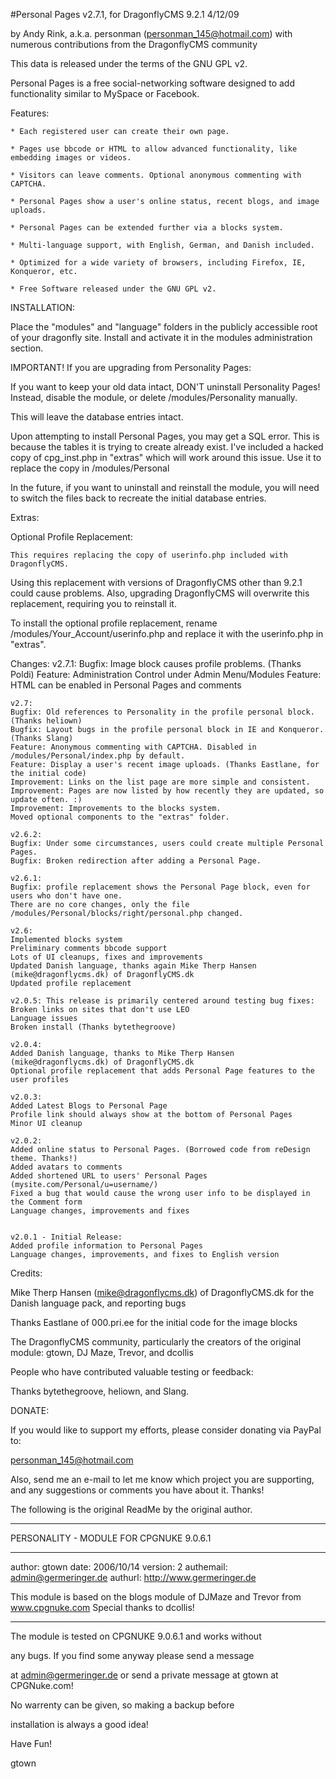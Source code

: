 #Personal Pages v2.7.1, for DragonflyCMS 9.2.1
4/12/09

by Andy Rink, a.k.a. personman (personman_145@hotmail.com)
with numerous contributions from the DragonflyCMS community

This data is released under the terms of the GNU GPL v2.


Personal Pages is a free social-networking software designed to add functionality similar to MySpace or Facebook.


Features:

	* Each registered user can create their own page.

	* Pages use bbcode or HTML to allow advanced functionality, like embedding images or videos.

	* Visitors can leave comments. Optional anonymous commenting with CAPTCHA.

	* Personal Pages show a user's online status, recent blogs, and image uploads.

	* Personal Pages can be extended further via a blocks system.

	* Multi-language support, with English, German, and Danish included.

	* Optimized for a wide variety of browsers, including Firefox, IE, Konqueror, etc.

	* Free Software released under the GNU GPL v2.


INSTALLATION:

  Place the "modules" and "language" folders in the publicly accessible root of your dragonfly site.
Install and activate it in the modules administration section.

IMPORTANT! If you are upgrading from Personality Pages:

If you want to keep your old data intact, DON'T uninstall Personality Pages!
Instead, disable the module, or delete /modules/Personality manually. 

This will leave the database entries intact.

Upon attempting to install Personal Pages, you may get a SQL error. This is because the tables 
it is trying to create already exist. I've included a hacked copy of cpg_inst.php in "extras" which
will work around this issue. Use it to replace the copy in /modules/Personal

In the future, if you want to uninstall and reinstall the module, you will need to switch
the files back to recreate the initial database entries.


Extras:

Optional Profile Replacement:

    This requires replacing the copy of userinfo.php included with DragonflyCMS.
Using this replacement with versions of DragonflyCMS other than 9.2.1 could cause problems.
Also, upgrading DragonflyCMS will overwrite this replacement, requiring you to reinstall it.

To install the optional profile replacement, rename /modules/Your_Account/userinfo.php
and replace it with the userinfo.php in "extras".


Changes:
    v2.7.1:
	Bugfix: Image block causes profile problems. (Thanks Poldi)
	Feature: Administration Control under Admin Menu/Modules
	Feature: HTML can be enabled in Personal Pages and comments

    v2.7:
	Bugfix: Old references to Personality in the profile personal block. (Thanks heliown)
	Bugfix: Layout bugs in the profile personal block in IE and Konqueror. (Thanks Slang)
	Feature: Anonymous commenting with CAPTCHA. Disabled in /modules/Personal/index.php by default.
	Feature: Display a user's recent image uploads. (Thanks Eastlane, for the initial code)
	Improvement: Links on the list page are more simple and consistent.
	Improvement: Pages are now listed by how recently they are updated, so update often. :)
	Improvement: Improvements to the blocks system.
	Moved optional components to the "extras" folder.

    v2.6.2:
	Bugfix: Under some circumstances, users could create multiple Personal Pages.
	Bugfix: Broken redirection after adding a Personal Page.

    v2.6.1:
	Bugfix: profile replacement shows the Personal Page block, even for users who don't have one.
	There are no core changes, only the file /modules/Personal/blocks/right/personal.php changed.

    v2.6:
	Implemented blocks system
	Preliminary comments bbcode support
	Lots of UI cleanups, fixes and improvements
	Updated Danish language, thanks again Mike Therp Hansen (mike@dragonflycms.dk) of DragonflyCMS.dk
	Updated profile replacement

    v2.0.5: This release is primarily centered around testing bug fixes:
	Broken links on sites that don't use LEO
	Language issues
	Broken install (Thanks bytethegroove)

    v2.0.4:
	Added Danish language, thanks to Mike Therp Hansen (mike@dragonflycms.dk) of DragonflyCMS.dk
	Optional profile replacement that adds Personal Page features to the user profiles

    v2.0.3:
	Added Latest Blogs to Personal Page
	Profile link should always show at the bottom of Personal Pages
	Minor UI cleanup

    v2.0.2:
	Added online status to Personal Pages. (Borrowed code from reDesign theme. Thanks!)
	Added avatars to comments
	Added shortened URL to users' Personal Pages (mysite.com/Personal/u=username/)
	Fixed a bug that would cause the wrong user info to be displayed in the Comment form
	Language changes, improvements and fixes


    v2.0.1 - Initial Release:
	Added profile information to Personal Pages
	Language changes, improvements, and fixes to English version


Credits:

  Mike Therp Hansen (mike@dragonflycms.dk) of DragonflyCMS.dk for the Danish language pack,
  and reporting bugs

  Thanks Eastlane of 000.pri.ee for the initial code for the image blocks

  The DragonflyCMS community, particularly the creators of the original module:
    gtown, DJ Maze, Trevor, and dcollis

People who have contributed valuable testing or feedback:

  Thanks bytethegroove, heliown, and Slang.


DONATE:

If you would like to support my efforts, please consider donating via PayPal to:

personman_145@hotmail.com

Also, send me an e-mail to let me know which project you are supporting, and any suggestions
or comments you have about it. Thanks!


The following is the original ReadMe by the original author.

********************************************
  PERSONALITY - MODULE FOR CPGNUKE 9.0.6.1
********************************************

  author:       gtown
  date:         2006/10/14
  version:      2
  authemail:    admin@germeringer.de
  authurl:      http://www.germeringer.de

  This module is based on the blogs module of
  DJMaze and Trevor from www.cpgnuke.com
  Special thanks to dcollis!

*********************************************


The module is tested on CPGNUKE 9.0.6.1 and works without

any bugs. If you find some anyway please send a message

at admin@germeringer.de or send a private message at gtown at CPGNuke.com!

No warrenty can be given, so making a backup before

installation is always a good idea!


Have Fun!

gtown